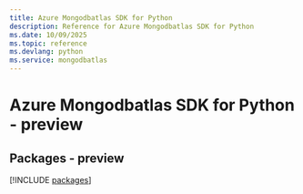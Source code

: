 ```yaml
---
title: Azure Mongodbatlas SDK for Python
description: Reference for Azure Mongodbatlas SDK for Python
ms.date: 10/09/2025
ms.topic: reference
ms.devlang: python
ms.service: mongodbatlas
---
```

# Azure Mongodbatlas SDK for Python - preview
## Packages - preview
[!INCLUDE [packages](mongodbatlas-index.md)]